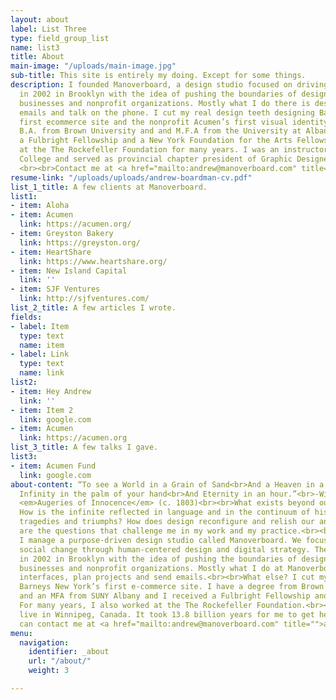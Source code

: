 ```yaml
---
layout: about
label: List Three
type: field_group_list
name: list3
title: About
main-image: "/uploads/main-image.jpg"
sub-title: This site is entirely my doing. Except for some things.
description: I founded Manoverboard, a design studio focused on driving social change,
  in 2002 in Brooklyn with the idea of pushing the boundaries of design for innovative
  businesses and nonprofit organizations. Mostly what I do there is design and send
  emails and talk on the phone. I cut my real design teeth designing Barneys New York’s
  first ecommerce site and the nonprofit Acumen’s first visual identity. I hold a
  B.A. from Brown University and and M.F.A from the University at Albany SUNY. I received
  a Fulbright Fellowship and a New York Foundation for the Arts Fellowship. I worked
  at the The Rockefeller Foundation for many years. I was an instructor at Red River
  College and served as provincial chapter president of Graphic Designers of Canada.
  <br><br>Contact me at <a href="mailto:andrew@manoverboard.com" title="">andrew@manoverboard.com</a>
resume-link: "/uploads/uploads/andrew-boardman-cv.pdf"
list_1_title: A few clients at Manoverboard.
list1:
- item: Aloha
- item: Acumen
  link: https://acumen.org/
- item: Greyston Bakery
  link: https://greyston.org/
- item: HeartShare
  link: https://www.heartshare.org/
- item: New Island Capital
  link: ''
- item: SJF Ventures
  link: http://sjfventures.com/
list_2_title: A few articles I wrote.
fields:
- label: Item
  type: text
  name: item
- label: Link
  type: text
  name: link
list2:
- item: Hey Andrew
  link: ''
- item: Item 2
  link: google.com
- item: Acumen
  link: https://acumen.org
list_3_title: A few talks I gave.
list3:
- item: Acumen Fund
  link: google.com
about-content: “To see a World in a Grain of Sand<br>And a Heaven in a Wild Flower,<br>Hold
  Infinity in the palm of your hand<br>And Eternity in an hour.”<br>-William Blake,
  <em>Augeries of Innocence</em> (c. 1803)<br><br>What exists beyond our shadows?
  How is the infinite reflected in language and in the continuum of history's unfolding
  tragedies and triumphs? How does design reconfigure and relish our answers? These
  are the questions that challenge me in my work and my practice.<br><br>Who am I?
  I manage a purpose-driven design studio called Manoverboard. We focus on driving
  social change through human-centered design and digital strategy. The company started
  in 2002 in Brooklyn with the idea of pushing the boundaries of design for innovative
  businesses and nonprofit organizations. Mostly what I do at Manoverboard is design
  interfaces, plan projects and send emails.<br><br>What else? I cut my teeth designing
  Barneys New York’s first e-commerce site. I have a degree from Brown University
  and an MFA from SUNY Albany and I received a Fulbright Fellowship and a NYFA Fellowship.
  For many years, I also worked at the The Rockefeller Foundation.<br><br>Today, I
  live in Winnipeg, Canada. It took 13.8 billion years for me to get here.<br><br>You
  can contact me at <a href="mailto:andrew@manoverboard.com" title="">andrew@manoverboard.com</a>
menu:
  navigation:
    identifier: _about
    url: "/about/"
    weight: 3

---
```

